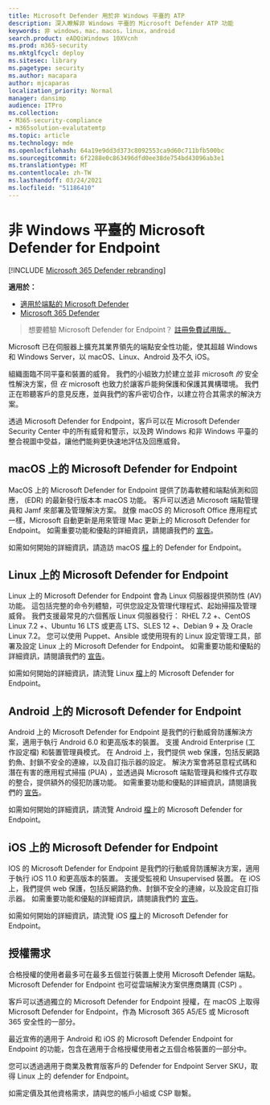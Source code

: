 ```yaml
---
title: Microsoft Defender 用於非 Windows 平臺的 ATP
description: 深入瞭解非 Windows 平臺的 Microsoft Defender ATP 功能
keywords: 非 windows，mac，macos，linux，android
search.product: eADQiWindows 10XVcnh
ms.prod: m365-security
ms.mktglfcycl: deploy
ms.sitesec: library
ms.pagetype: security
ms.author: macapara
author: mjcaparas
localization_priority: Normal
manager: dansimp
audience: ITPro
ms.collection:
- M365-security-compliance
- m365solution-evalutatemtp
ms.topic: article
ms.technology: mde
ms.openlocfilehash: 64a19e9dd3d373c8092553ca9d60c711bfb500bc
ms.sourcegitcommit: 6f2288e0c863496dfd0ee38de754bd43096ab3e1
ms.translationtype: MT
ms.contentlocale: zh-TW
ms.lasthandoff: 03/24/2021
ms.locfileid: "51186410"
---
```

# <a name="microsoft-defender-for-endpoint-for-non-windows-platforms"></a>非 Windows 平臺的 Microsoft Defender for Endpoint

[!INCLUDE [Microsoft 365 Defender rebranding](../../includes/microsoft-defender.md)]

**適用於：**
- [適用於端點的 Microsoft Defender](https://go.microsoft.com/fwlink/p/?linkid=2154037)
- [Microsoft 365 Defender](https://go.microsoft.com/fwlink/?linkid=2118804)


> 想要體驗 Microsoft Defender for Endpoint？ [註冊免費試用版。](https://www.microsoft.com/microsoft-365/windows/microsoft-defender-atp?ocid=docs-wdatp-exposedapis-abovefoldlink)

Microsoft 已在伺服器上擴充其業界領先的端點安全性功能，使其超越 Windows 和 Windows Server，以 macOS、Linux、Android 及不久 iOS。

組織面臨不同平臺和裝置的威脅。 我們的小組致力於建立並非 microsoft *的* 安全性解決方案，但 *在* microsoft 也致力於讓客戶能夠保護和保護其異構環境。 我們正在聆聽客戶的意見反應，並與我們的客戶密切合作，以建立符合其需求的解決方案。

透過 Microsoft Defender for Endpoint，客戶可以在 Microsoft Defender Security Center 中的所有威脅和警示，以及跨 Windows 和非 Windows 平臺的整合視圖中受益，讓他們能夠更快速地評估及回應威脅。

## <a name="microsoft-defender-for-endpoint-on-macos"></a>macOS 上的 Microsoft Defender for Endpoint 

MacOS 上的 Microsoft Defender for Endpoint 提供了防毒軟體和端點偵測和回應， (EDR) 的最新發行版本本 macOS 功能。 客戶可以透過 Microsoft 端點管理員和 Jamf 來部署及管理解決方案。 就像 macOS 的 Microsoft Office 應用程式一樣，Microsoft 自動更新是用來管理 Mac 更新上的 Microsoft Defender for Endpoint。 如需重要功能和優點的詳細資訊，請閱讀我們的 [宣告](https://techcommunity.microsoft.com/t5/microsoft-defender-atp/bg-p/MicrosoftDefenderATPBlog/label-name/macOS)。

如需如何開始的詳細資訊，請造訪 macOS [檔](https://docs.microsoft.com/microsoft-365/security/defender-endpoint/microsoft-defender-atp-mac)上的 Defender for Endpoint。

## <a name="microsoft-defender-for-endpoint-on-linux"></a>Linux 上的 Microsoft Defender for Endpoint

Linux 上的 Microsoft Defender for Endpoint 會為 Linux 伺服器提供預防性 (AV) 功能。 這包括完整的命令列體驗，可供您設定及管理代理程式、起始掃描及管理威脅。 我們支援最常見的六個舊版 Linux 伺服器發行： RHEL 7.2 +、CentOS Linux 7.2 +、Ubuntu 16 LTS 或更高 LTS、SLES 12 +、Debian 9 + 及 Oracle Linux 7.2。 您可以使用 Puppet、Ansible 或使用現有的 Linux 設定管理工具，部署及設定 Linux 上的 Microsoft Defender for Endpoint。 如需重要功能和優點的詳細資訊，請閱讀我們的 [宣告](https://techcommunity.microsoft.com/t5/microsoft-defender-atp/bg-p/MicrosoftDefenderATPBlog/label-name/Linux)。

如需如何開始的詳細資訊，請流覽 Linux [檔](https://docs.microsoft.com/microsoft-365/security/defender-endpoint/microsoft-defender-atp-linux)上的 Microsoft Defender for Endpoint。

## <a name="microsoft-defender-for-endpoint-on-android"></a>Android 上的 Microsoft Defender for Endpoint

Android 上的 Microsoft Defender for Endpoint 是我們的行動威脅防護解決方案，適用于執行 Android 6.0 和更高版本的裝置。 支援 Android Enterprise (工作設定檔) 和裝置管理員模式。 在 Android 上，我們提供 web 保護，包括反網路釣魚、封鎖不安全的連線，以及自訂指示器的設定。 解決方案會將惡意程式碼和潛在有害的應用程式掃描 (PUA) ，並透過與 Microsoft 端點管理員和條件式存取的整合，提供額外的侵犯防護功能。 如需重要功能和優點的詳細資訊，請閱讀我們的 [宣告](https://techcommunity.microsoft.com/t5/microsoft-defender-atp/bg-p/MicrosoftDefenderATPBlog/label-name/Android)。

如需如何開始的詳細資訊，請流覽 Android [檔](https://docs.microsoft.com/microsoft-365/security/defender-endpoint/microsoft-defender-atp-android)上的 Microsoft Defender for Endpoint。

## <a name="microsoft-defender-for-endpoint-on-ios"></a>iOS 上的 Microsoft Defender for Endpoint

IOS 的 Microsoft Defender for Endpoint 是我們的行動威脅防護解決方案，適用于執行 iOS 11.0 和更高版本的裝置。 支援受監視和 Unsupervised 裝置。 在 iOS 上，我們提供 web 保護，包括反網路釣魚、封鎖不安全的連線，以及設定自訂指示器。 如需重要功能和優點的詳細資訊，請閱讀我們的 [宣告](https://techcommunity.microsoft.com/t5/microsoft-defender-for-endpoint/bg-p/MicrosoftDefenderATPBlog/label-name/iOS)。 

如需如何開始的詳細資訊，請流覽 iOS [檔](https://docs.microsoft.com/microsoft-365/security/defender-endpoint/microsoft-defender-atp-ios)上的 Microsoft Defender for Endpoint。

## <a name="licensing-requirements"></a>授權需求 

合格授權的使用者最多可在最多五個並行裝置上使用 Microsoft Defender 端點。 Microsoft Defender for Endpoint 也可從雲端解決方案供應商購買 (CSP) 。

客戶可以透過獨立的 Microsoft Defender for Endpoint 授權，在 macOS 上取得 Microsoft Defender for Endpoint，作為 Microsoft 365 A5/E5 或 Microsoft 365 安全性的一部分。

最近宣佈的適用于 Android 和 iOS 的 Microsoft Defender Endpoint for Endpoint 的功能，包含在適用于合格授權使用者之五個合格裝置的一部分中。

您可以透過適用于商業及教育版客戶的 Defender for Endpoint Server SKU，取得 Linux 上的 defender for Endpoint。

如需定價及其他資格需求，請與您的帳戶小組或 CSP 聯繫。
